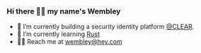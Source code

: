 ### Hi there 👋🏾 my name's Wembley

- 🔭 I’m currently building a security identity platform [@CLEAR](https://clearme.com).
- 🦀 I’m currently learning [Rust](https://rust-lang.org)
- 👋🏾 Reach me at <wembley@hey.com>
